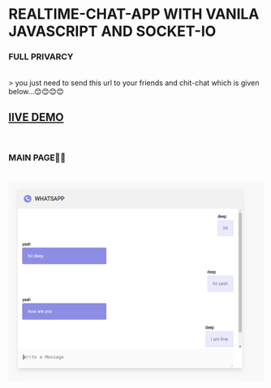 # REALTIME-CHAT-APP WITH VANILA JAVASCRIPT AND SOCKET-IO

### FULL PRIVARCY
</br>
> you just need to send this url to your friends and chit-chat which is given below...😊😊😊😊

## [lIVE DEMO](https://chat-to-friend.herokuapp.com/)
</br>


### MAIN PAGE🚀🚀</br></br>


![deep](main.png)
